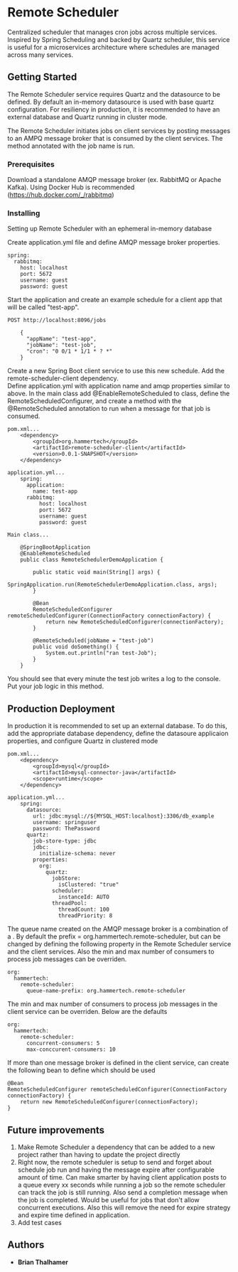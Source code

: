 # Remote Scheduler

Centralized scheduler that manages cron jobs across multiple services.  Inspired by Spring Scheduling and backed by 
Quartz scheduler, this service is useful for a microservices architecture where schedules 
are managed across many services.  

## Getting Started

The Remote Scheduler service requires Quartz and the datasource to be defined.  By default 
an in-memory datasource is used with base quartz configuration.  For resiliency in production, 
it is recommended to have an external database and Quartz running in cluster mode.  

The Remote Scheduler initiates jobs on client services by posting messages to an AMPQ message broker 
that is consumed by the client services.  The method annotated with the job name is run.


### Prerequisites

Download a standalone AMQP message broker (ex. RabbitMQ or Apache Kafka).  Using Docker Hub is recommended (https://hub.docker.com/_/rabbitmq)


### Installing

Setting up Remote Scheduler with an ephemeral in-memory database

Create application.yml file and define AMQP message broker properties.

```
spring:
  rabbitmq:
    host: localhost
    port: 5672
    username: guest
    password: guest
```

Start the application and create an example schedule for a client app that will be called "test-app".

```
POST http://localhost:8096/jobs

    {
      "appName": "test-app",
      "jobName": "test-job",
      "cron": "0 0/1 * 1/1 * ? *"
    }
```

Create a new Spring Boot client service to use this new schedule. Add the remote-scheduler-client dependency.  
Define application.yml with application name and amqp properties similar to above.  In the 
main class add @EnableRemoteScheduled to class, define the RemoteScheduledConfigurer, and create a method 
with the @RemoteScheduled annotation to run when a message for that job is consumed.

```
pom.xml...
    <dependency>
        <groupId>org.hammertech</groupId>
        <artifactId>remote-scheduler-client</artifactId>
        <version>0.0.1-SNAPSHOT</version>
    </dependency>

application.yml...
    spring:
      application:
        name: test-app
      rabbitmq:
          host: localhost
          port: 5672
          username: guest
          password: guest

Main class...

    @SpringBootApplication
    @EnableRemoteScheduled
    public class RemoteSchedulerDemoApplication {
    
        public static void main(String[] args) {
            SpringApplication.run(RemoteSchedulerDemoApplication.class, args);
        }

        @Bean
        RemoteScheduledConfigurer remoteScheduledConfigurer(ConnectionFactory connectionFactory) {
            return new RemoteScheduledConfigurer(connectionFactory);
        }
    
        @RemoteScheduled(jobName = "test-job")
        public void doSomething() {
            System.out.println("ran test-Job");
        }
    }
```

You should see that every minute the test job writes a log to the console.  Put your job logic in 
this method.

## Production Deployment

In production it is recommended to set up an external database.  To do this, add the 
appropriate database dependency, define the datasoure applicaion properties, and configure Quartz in
clustered mode

```
pom.xml...
    <dependency>
        <groupId>mysql</groupId>
        <artifactId>mysql-connector-java</artifactId>
        <scope>runtime</scope>
    </dependency>

application.yml...
    spring:
      datasource:
        url: jdbc:mysql://${MYSQL_HOST:localhost}:3306/db_example
        username: springuser
        password: ThePassword
      quartz:
        job-store-type: jdbc
        jdbc:
          initialize-schema: never
        properties:
          org:
            quartz:
              jobStore:
                isClustered: "true"
              scheduler:
                instanceId: AUTO
              threadPool:
                threadCount: 100
                threadPriority: 8
```

The queue name created on the AMQP message broker is a combination of a <prefix>.<job name>
By default the prefix = org.hammertech.remote-scheduler, but can be changed by defining the following property 
in the Remote Scheduler service and the client services.  Also the min and max number of consumers
to process job messages can be overriden.  

```
org:
  hammertech:
    remote-scheduler:
      queue-name-prefix: org.hammertech.remote-scheduler
```

The min and max number of consumers to process job messages in the client service 
can be overriden.  Below are the defaults  

```
org:
  hammertech:
    remote-scheduler:
      concurrent-consumers: 5
      max-conccurent-consumers: 10
```

If more than one message broker is defined in the client service, can create the following bean 
to define which should be used

```
@Bean
RemoteScheduledConfigurer remoteScheduledConfigurer(ConnectionFactory connectionFactory) {
    return new RemoteScheduledConfigurer(connectionFactory);
}
```

## Future improvements

1) Make Remote Scheduler a dependency that can be added to a new project rather than 
having to update the project directly
2) Right now, the remote scheduler is setup to send and forget about schedule job run and having the message 
expire after configurable amount of time.  Can make smarter by having client application posts to a queue 
every xx seconds while running a job so the remote scheduler can track the job is still running.  Also send 
a completion message when the job is completed. Would be useful for jobs that don't allow concurrent executions. 
Also this will remove the need for expire strategy and expire time defined in application.
3) Add test cases

## Authors

* **Brian Thalhamer**